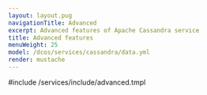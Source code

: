```yaml
---
layout: layout.pug
navigationTitle: Advanced
excerpt: Advanced features of Apache Cassandra service
title: Advanced features
menuWeight: 25
model: /dcos/services/cassandra/data.yml
render: mustache
---
```


#include /services/include/advanced.tmpl
